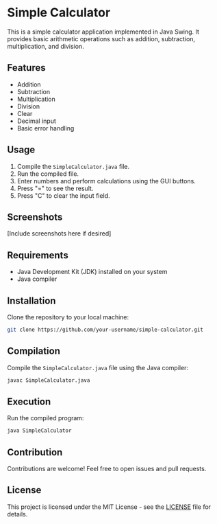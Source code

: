 # Simple Calculator

This is a simple calculator application implemented in Java Swing. It provides basic arithmetic operations such as addition, subtraction, multiplication, and division.

## Features

- Addition
- Subtraction
- Multiplication
- Division
- Clear
- Decimal input
- Basic error handling

## Usage

1. Compile the `SimpleCalculator.java` file.
2. Run the compiled file.
3. Enter numbers and perform calculations using the GUI buttons.
4. Press "=" to see the result.
5. Press "C" to clear the input field.

## Screenshots

[Include screenshots here if desired]

## Requirements

- Java Development Kit (JDK) installed on your system
- Java compiler

## Installation

Clone the repository to your local machine:

```bash
git clone https://github.com/your-username/simple-calculator.git
```

## Compilation

Compile the `SimpleCalculator.java` file using the Java compiler:

```bash
javac SimpleCalculator.java
```

## Execution

Run the compiled program:

```bash
java SimpleCalculator
```

## Contribution

Contributions are welcome! Feel free to open issues and pull requests.

## License

This project is licensed under the MIT License - see the [LICENSE](LICENSE) file for details.
